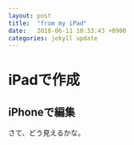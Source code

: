 ```yaml
---
layout: post
title:  "from my iPad"
date:   2018-06-11 10:33:43 +0900
categories: jekyll update
---
```

# iPadで作成

## iPhoneで編集

さて、どう見えるかな。
